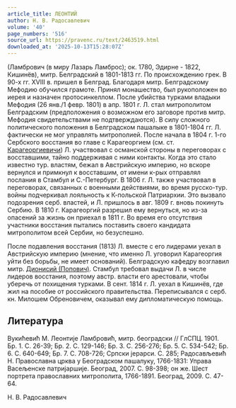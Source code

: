 ```yaml
---
article_title: ЛЕОНТИЙ
author: Н. В. Радосавлевич
volume: '40'
page_numbers: '516'
source_url: https://pravenc.ru/text/2463519.html
downloaded_at: '2025-10-13T15:28:07Z'
---
```


(Ламбрович (в миру Лазарь Ламброс); ок. 1780, Эдирне - 1822, Кишинёв), митр. Белградский в 1801-1813 гг. По происхождению грек. В 90-х гг. XVIII в. пришел в Белград. Благодаря митр. Белградскому Мефодию обучился грамоте. Принял монашество, был рукоположен во иерея и назначен протосинкеллом. После убийства турками владыки Мефодия (26 янв./1 февр. 1801) в апр. 1801 г. Л. стал митрополитом Белградским (предположения о возможном его заговоре против митр. Мефодия свидетельствами не подтверждаются). В силу сложного политического положения в Белградском пашалыке в 1801-1804 гг. Л. фактически не мог управлять митрополией. После начала в 1804 г. 1-го Сербского восстания во главе с Карагеоргием (см. ст. [Карагеоргиевичи](https://pravenc.ru/text/Карагеоргиевичи.html)) Л. участвовал с османской стороны в переговорах с восставшими, тайно поддерживая с ними контакты. Когда это стало известно тур. властям, бежал в Австрийскую империю, но вскоре вернулся и примкнул к восставшим, от имени к-рых отправлял послания в Стамбул и С.-Петербург. В 1806 г. Л. также участвовал в переговорах, связанных с военными действиями, во время русско-тур. войны подчеркивал лояльность к К-польской Патриархии. Это вызвало подозрения серб. властей, и Л. пришлось в авг. 1809 г. вновь покинуть Сербию. В 1810 г. Карагеоргий разрешил ему вернуться, но из-за опасений за жизнь он приехал в 1811 г. Во время его отсутствия участники восстания пытались поставить своего кандидата митрополитом всей Сербии, но безуспешно.

После подавления восстания (1813) Л. вместе с его лидерами уехал в Австрийскую империю (мнение, что именно Л. уговорил Карагеоргия уйти без борьбы, не имеет оснований). Белградскую кафедру возглавил митр. [Дионисий (Попович)](<https://pravenc.ru/text/Дионисий (Попович).html>). Стамбул требовал выдачи Л. в числе лидеров восстания, поэтому австр. власти его арестовали, чтобы уберечь от похищения турками. В сент. 1814 г. Л. уехал в Кишинёв, где жил на пособие от российского правительства. Переписывался с серб. кн. Милошем Обреновичем, оказывал ему дипломатическую помощь.

## Литература

Вукићевић М. Леонтиjе Ламбровић, митр. београдски // ГлСПЦ. 1901. Бр. 1. С. 26-39; Бр. 2. С. 129-146; Бр. 3. С. 256-276; Бр. 5. С. 534-542; Бр. 6. С. 640-649; Бр. 7. С. 708-726; Српски jерарси. С. 285; Радосављевић Н. Православна црква у Београдском пашалуку, 1766-1831: Управа Васељенске патриjаршиjе. Београд, 2007. С. 98-398; он же. Шест портрета православних митрополита, 1766-1891. Београд, 2009. С. 47-64.

Н. В. Радосавлевич
